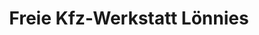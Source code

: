 ---
title: "Freie Kfz-Werkstatt Lönnies"
url: /bad-doberan/freie-kfz-werkstatt-loennies/
shop: Autowerkstatt
---